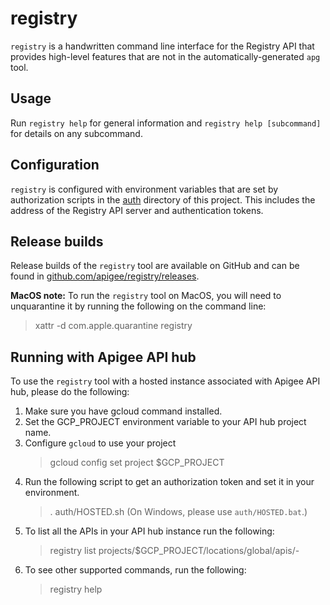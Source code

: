 # registry

`registry` is a handwritten command line interface for the Registry API that
provides high-level features that are not in the automatically-generated `apg`
tool.

## Usage

Run `registry help` for general information and `registry help [subcommand]`
for details on any subcommand.

## Configuration

`registry` is configured with environment variables that are set by
authorization scripts in the [auth](/auth) directory of this project. This
includes the address of the Registry API server and authentication tokens.

## Release builds

Release builds of the `registry` tool are available on GitHub and can be found
in
[github.com/apigee/registry/releases](https://github.com/apigee/registry/releases).

**MacOS note:** To run the `registry` tool on MacOS, you will need to
unquarantine it by running the following on the command line:

> xattr -d com.apple.quarantine registry

## Running with Apigee API hub

To use the `registry` tool with a hosted instance associated with Apigee API
hub, please do the following:

1. Make sure you have gcloud command installed.
2. Set the GCP_PROJECT environment variable to your API hub project name.
3. Configure `gcloud` to use your project
   > gcloud config set project \$GCP_PROJECT
4. Run the following script to get an authorization token and set it in your
   environment.
   > . auth/HOSTED.sh (On Windows, please use `auth/HOSTED.bat`.)
5. To list all the APIs in your API hub instance run the following:
   > registry list projects/\$GCP_PROJECT/locations/global/apis/-
6. To see other supported commands, run the following:
   > registry help
